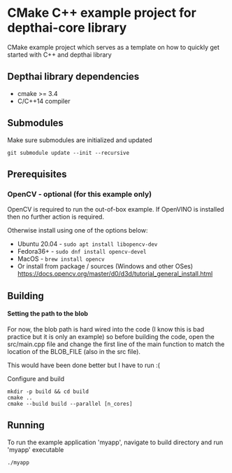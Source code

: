 # CMake C++ example project for depthai-core library

CMake example project which serves as a template on how to quickly get started with C++ and depthai library

## Depthai library dependencies
- cmake >= 3.4
- C/C++14 compiler
## Submodules
Make sure submodules are initialized and updated 
```
git submodule update --init --recursive
```

## Prerequisites 

### OpenCV - optional (for this example only) 

OpenCV is required to run the out-of-box example.
If OpenVINO is installed then no further action is required.

Otherwise install using one of the options below:

- Ubuntu 20.04 - `sudo apt install libopencv-dev`
- Fedora36+ - `sudo dnf install opencv-devel`
 - MacOS - `brew install opencv`
 - Or install from package / sources (Windows and other OSes)
https://docs.opencv.org/master/d0/d3d/tutorial_general_install.html


## Building


#### Setting the path to the blob
For now, the blob path is hard wired into the code (I know this is bad practice but it is only an example) so before building the code, open the src/main.cpp file and change the first line of the main function to match the location of the BLOB_FILE (also in the src file).

This would have been done better but I have to run :(

Configure and build
```
mkdir -p build && cd build
cmake ..
cmake --build build --parallel [n_cores]
```

## Running

To run the example application 'myapp', navigate to build directory and run 'myapp' executable
```
./myapp
```